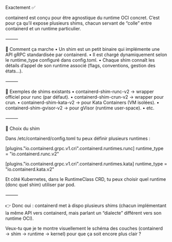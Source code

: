 Exactement ✅

containerd est conçu pour être agnostique du runtime OCI concret. C’est pour ça qu’il expose plusieurs shims, chacun servant de “colle” entre containerd et un runtime particulier.

⸻

🔹 Comment ça marche
•	Un shim est un petit binaire qui implémente une API gRPC standardisée par containerd.
•	Il est chargé dynamiquement selon le runtime_type configuré dans config.toml.
•	Chaque shim connaît les détails d’appel de son runtime associé (flags, conventions, gestion des états…).

⸻

🔹 Exemples de shims existants
•	containerd-shim-runc-v2 → wrapper officiel pour runc (par défaut).
•	containerd-shim-crun-v2 → wrapper pour crun.
•	containerd-shim-kata-v2 → pour Kata Containers (VM isolées).
•	containerd-shim-gvisor-v2 → pour gVisor (runtime user-space).
•	etc.

⸻

🔹 Choix du shim

Dans /etc/containerd/config.toml tu peux définir plusieurs runtimes :

[plugins."io.containerd.grpc.v1.cri".containerd.runtimes.runc]
runtime_type = "io.containerd.runc.v2"

[plugins."io.containerd.grpc.v1.cri".containerd.runtimes.kata]
runtime_type = "io.containerd.kata.v2"

Et côté Kubernetes, dans le RuntimeClass CRD, tu peux choisir quel runtime (donc quel shim) utiliser par pod.

⸻

👉 Donc oui : containerd met à dispo plusieurs shims (chacun implémentant la même API vers containerd, mais parlant un “dialecte” différent vers son runtime OCI).

Veux-tu que je te montre visuellement le schéma des couches (containerd → shim → runtime → kernel) pour que ça soit encore plus clair ?